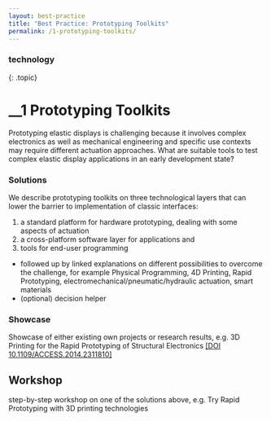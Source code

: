 ```yaml
---
layout: best-practice
title: "Best Practice: Prototyping Toolkits"
permalink: /1-prototyping-toolkits/
---
```

### technology
{: .topic}
# __1 Prototyping Toolkits

Prototyping elastic displays is challenging because it involves complex electronics as well as mechanical engineering and specific use contexts may require different actuation approaches. What are suitable tools to test complex elastic display applications in an early development state?

### Solutions
We describe prototyping toolkits on three technological layers that can lower the barrier to implementation of classic interfaces: 
1. a standard platform for hardware prototyping, dealing with some aspects of actuation
2. a cross-platform software layer for applications and
3. tools for end-user programming

- followed up by linked explanations on different possibilities to overcome the challenge, for example Physical Programming, 4D Printing, Rapid Prototyping, electromechanical/pneumatic/hydraulic actuation, smart materials
- (optional) decision helper

### Showcase
Showcase of either existing own projects or research results, e.g. 3D Printing for the Rapid Prototyping of Structural Electronics <a href="https://ieeexplore.ieee.org/document/6766751" target="_blank">[DOI 10.1109/ACCESS.2014.2311810]</a>

## Workshop
step-by-step workshop on one of the solutions above, e.g. Try Rapid Prototyping with 3D printing technologies
